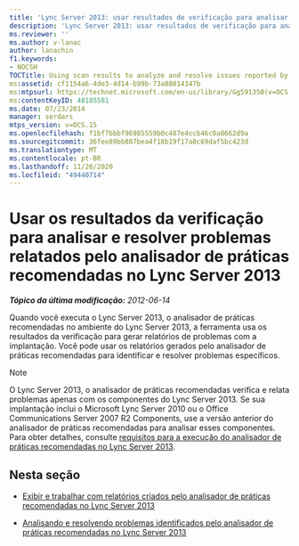 ```yaml
---
title: 'Lync Server 2013: usar resultados de verificação para analisar e solucionar problemas relatados pelo analisador de práticas recomendadas'
description: 'Lync Server 2013: usar resultados de verificação para analisar e solucionar problemas relatados pelo analisador de práticas recomendadas.'
ms.reviewer: ''
ms.author: v-lanac
author: lanachin
f1.keywords:
- NOCSH
TOCTitle: Using scan results to analyze and resolve issues reported by Best Practices Analyzer
ms:assetid: cf1154a6-4de3-4d14-b99b-73a88014347b
ms:mtpsurl: https://technet.microsoft.com/en-us/library/Gg591350(v=OCS.15)
ms:contentKeyID: 48185581
ms.date: 07/23/2014
manager: serdars
mtps_version: v=OCS.15
ms.openlocfilehash: f1bf7bbbf96985559b0c487e4ccb46c0a8662d9a
ms.sourcegitcommit: 36fee89bb887bea4f18b19f17a8c69daf5bc423d
ms.translationtype: MT
ms.contentlocale: pt-BR
ms.lasthandoff: 11/26/2020
ms.locfileid: "49440714"
---
```

# <a name="using-scan-results-to-analyze-and-resolve-issues-reported-by-best-practices-analyzer-in-lync-server-2013"></a>Usar os resultados da verificação para analisar e resolver problemas relatados pelo analisador de práticas recomendadas no Lync Server 2013

<div data-xmlns="http://www.w3.org/1999/xhtml">

<div class="topic" data-xmlns="http://www.w3.org/1999/xhtml" data-msxsl="urn:schemas-microsoft-com:xslt" data-cs="https://msdn.microsoft.com/">

<div data-asp="https://msdn2.microsoft.com/asp">



</div>

<div id="mainSection">

<div id="mainBody">

<span> </span>

_**Tópico da última modificação:** 2012-06-14_

Quando você executa o Lync Server 2013, o analisador de práticas recomendadas no ambiente do Lync Server 2013, a ferramenta usa os resultados da verificação para gerar relatórios de problemas com a implantação. Você pode usar os relatórios gerados pelo analisador de práticas recomendadas para identificar e resolver problemas específicos.

<div>


> [!NOTE]  
> O Lync Server 2013, o analisador de práticas recomendadas verifica e relata problemas apenas com os componentes do Lync Server 2013. Se sua implantação inclui o Microsoft Lync Server 2010 ou o Office Communications Server 2007 R2 Components, use a versão anterior do analisador de práticas recomendadas para analisar esses componentes. Para obter detalhes, consulte <A href="lync-server-2013-requirements-for-running-best-practices-analyzer.md">requisitos para a execução do analisador de práticas recomendadas no Lync Server 2013</A>.



</div>

<div>

## <a name="in-this-section"></a>Nesta seção

  - [Exibir e trabalhar com relatórios criados pelo analisador de práticas recomendadas no Lync Server 2013](lync-server-2013-viewing-and-working-with-reports-created-by-best-practices-analyzer.md)

  - [Analisando e resolvendo problemas identificados pelo analisador de práticas recomendadas no Lync Server 2013](lync-server-2013-analyzing-and-resolving-issues-identified-by-best-practices-analyzer.md)

</div>

</div>

<span> </span>

</div>

</div>

</div>

